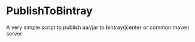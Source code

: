# PublishToBintray
A very simple script to publish aar/jar to bintray/jcenter or common maven server
